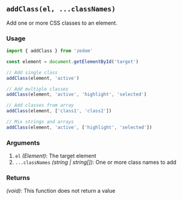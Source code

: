## `addClass(el, ...classNames)`

Add one or more CSS classes to an element.

### Usage

```ts
import { addClass } from 'zedom'

const element = document.getElementById('target')

// Add single class
addClass(element, 'active')

// Add multiple classes
addClass(element, 'active', 'highlight', 'selected')

// Add classes from array
addClass(element, ['class1', 'class2'])

// Mix strings and arrays
addClass(element, 'active', ['highlight', 'selected'])
```

### Arguments

1. `el` *(Element)*: The target element
2. `...classNames` *(string | string[])*: One or more class names to add

### Returns

*(void)*: This function does not return a value